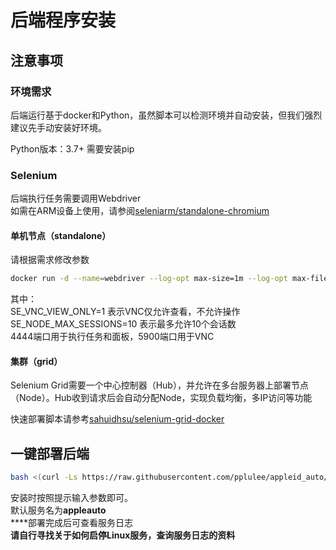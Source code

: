 # 后端程序安装

## 注意事项

### 环境需求

后端运行基于docker和Python，虽然脚本可以检测环境并自动安装，但我们强烈建议先手动安装好环境。

Python版本：3.7+ 需要安装pip

### Selenium

后端执行任务需要调用Webdriver\
如需在ARM设备上使用，请参阅[seleniarm/standalone-chromium](https://hub.docker.com/r/seleniarm/standalone-chromium)

#### 单机节点（standalone）

请根据需求修改参数

```bash
docker run -d --name=webdriver --log-opt max-size=1m --log-opt max-file=1 --shm-size="2g" --restart=always -e SE_NODE_MAX_SESSIONS=10 -e SE_NODE_OVERRIDE_MAX_SESSIONS=true -e SE_SESSION_RETRY_INTERVAL=1 -e SE_VNC_VIEW_ONLY=1 -p 4444:4444 -p 5900:5900 selenium/standalone-chrome
```

其中：\
SE\_VNC\_VIEW\_ONLY=1  表示VNC仅允许查看，不允许操作\
SE\_NODE\_MAX\_SESSIONS=10  表示最多允许10个会话数\
4444端口用于执行任务和面板，5900端口用于VNC

#### 集群（grid）

Selenium Grid需要一个中心控制器（Hub），并允许在多台服务器上部署节点（Node）。Hub收到请求后会自动分配Node，实现负载均衡，多IP访问等功能

快速部署脚本请参考[sahuidhsu/selenium-grid-docker](https://github.com/sahuidhsu/selenium-grid-docker)

## 一键部署后端

```bash
bash <(curl -Ls https://raw.githubusercontent.com/pplulee/appleid_auto/main/backend/install_unblocker.sh)
```

安装时按照提示输入参数即可。\
默认服务名为**appleauto**\
****部署完成后可查看服务日志\
**请自行寻找关于如何启停Linux服务，查询服务日志的资料**

